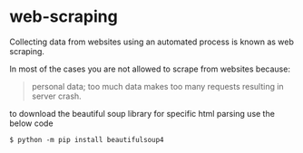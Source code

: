 # web-scraping

Collecting data from websites using an automated process is known as web scraping.

In most of the cases you are not allowed to scrape from websites  because:

  >personal data;
  >too much data makes too many requests resulting in server crash.

to download the beautiful soup library for specific html parsing use the below code
```
$ python -m pip install beautifulsoup4
```
